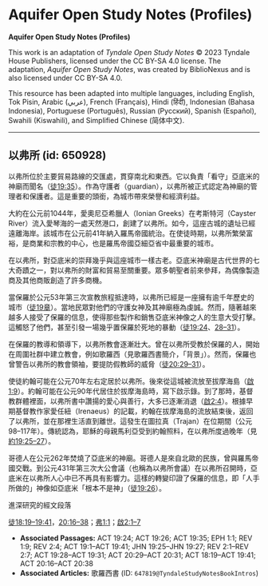 # Aquifer Open Study Notes (Profiles)

**Aquifer Open Study Notes (Profiles)**

This work is an adaptation of *Tyndale Open Study Notes* © 2023 Tyndale House Publishers, licensed under the CC BY\-SA 4\.0 license. The adaptation, *Aquifer Open Study Notes*, was created by BiblioNexus and is also licensed under CC BY\-SA 4\.0\.

This resource has been adapted into multiple languages, including English, Tok Pisin, Arabic (عربي), French (Français), Hindi (हिंदी), Indonesian (Bahasa Indonesia), Portuguese (Português), Russian (Русский), Spanish (Español), Swahili (Kiswahili), and Simplified Chinese (简体中文).



--------------------------------

## 以弗所 (id: 650928)

以弗所位於主要貿易路線的交匯處，貫穿南北和東西。它以負責「看守」亞底米的神廟而聞名（[徒19:35](https://ref.ly/Acts19:35)）。作為守護者（guardian），以弗所被正式認定為神廟的管理者和保護者。這是重要的頭銜，為城市帶來榮譽和經濟利益。

大約在公元前1044年，愛奧尼亞希臘人（Ionian Greeks）在考斯特河（Cayster River）流入愛琴海的一處天然港口，創建了以弗所。如今，這座古城的遺址已經遠離海岸。該城市在公元前41年納入羅馬帝國統治。在使徒時期，以弗所繁榮富裕，是商業和宗教的中心，也是羅馬帝國亞細亞省中最重要的城市。

在以弗所，對亞底米的崇拜幾乎與這座城市一樣古老。亞底米神廟是古代世界的七大奇蹟之一，對以弗所的財富和貿易至關重要。眾多朝聖者前來參拜，為偶像製造商及其他商販創造了許多商機。

當保羅於公元53年第三次宣教旅程抵達時，以弗所已經是一座擁有逾千年歷史的城市（[徒19章](https://ref.ly/Acts19:1-Acts19:41)）。當地民眾對他們的守護女神及其神廟極為虔誠。然而，隨著越來越多人接受了保羅的信息，使得那些製作和銷售亞底米神像之人的生意大受打擊。這觸怒了他們，甚至引發一場幾乎置保羅於死地的暴動（[徒19:24](https://ref.ly/Acts19:24)、[28–31](https://ref.ly/Acts19:28-Acts19:31)）。

在保羅的教導和領導下，以弗所教會逐漸壯大。曾在以弗所受教於保羅的人，開始在周圍社群中建立教會，例如歌羅西（見歌羅西書簡介，「背景」）。然而，保羅也曾警告以弗所的教會領袖，要提防假教師的威脅（[徒20:29–31](https://ref.ly/Acts20:29-Acts20:31)）。

使徒約翰可能在公元70年左右定居於以弗所。後來從這城被流放至拔摩海島（[啟1:9](https://ref.ly/Rev1:9)）。約翰可能在公元90年代居住於拔摩海島時，寫下啟示錄。到了那時，基督教群體裡面，以弗所書中讚揚的愛心與善行，大多已逐漸消退（[啟2:4](https://ref.ly/Rev2:4)）。根據早期基督教作家愛任紐（Irenaeus）的記載，約翰在拔摩海島的流放結束後，返回了以弗所，並在那裡生活直到離世。這發生在圖拉真（Trajan）在位期間（公元98–117年）。傳統認為，耶穌的母親馬利亞受到約翰照料，在以弗所度過晚年（見[約19:25–27](https://ref.ly/John19:25-John19:27)）。

哥德人在公元262年焚燒了亞底米的神廟。哥德人是來自北歐的民族，曾與羅馬帝國交戰。到公元431年第三次大公會議（也稱為以弗所會議）在以弗所召開時，亞底米在以弗所人心中已不再具有影響力。這樣的轉變印證了保羅的信息，即「人手所做的」神像如亞底米「根本不是神」（[徒19:26](https://ref.ly/Acts19:26)）。

進深研究的經文段落

[徒18:19–19:41](https://ref.ly/Acts18:19-Acts19:41)，[20:16–38](https://ref.ly/Acts20:16-Acts20:38)；[弗1:1](https://ref.ly/Eph1:1)；[啟2:1–7](https://ref.ly/Rev2:1-Rev2:7)

* **Associated Passages:** ACT 19:24; ACT 19:26; ACT 19:35; EPH 1:1; REV 1:9; REV 2:4; ACT 19:1–ACT 19:41; JHN 19:25–JHN 19:27; REV 2:1–REV 2:7; ACT 19:28–ACT 19:31; ACT 20:29–ACT 20:31; ACT 18:19–ACT 19:41; ACT 20:16–ACT 20:38
* **Associated Articles:** 歌羅西書 (ID: `647819@TyndaleStudyNotesBookIntros`)

